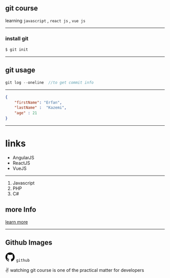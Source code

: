 ## git course

learning `javascript` , `react js` , `vue js` 

---
### install git

```javascript
$ git init
```
---
## git usage
```javascript
git log --oneline  //to get commit info
```
---
```json
{
    "firstName": "Erfan",
    "lastName" :  "Kazemi",
    "age" : 21
}
```
---
# links
- AngularJS
- ReactJS
- VueJS

---
1. Javascript
2. PHP
3. C#


## more Info
[learn more](https://github.com/ErfanDevEngineer/learn-git/tree/master)

---
## Github Images

<!-- ![Github](images/download.png) -->
<a href="https://github.com/ErfanDevEngineer/learn-git/tree/master"><img src="images/download.png" width="30" height="30" style="border-radius:100%"></a> `github`
<p>✌ watching git course is one of the practical matter for developers</p>
